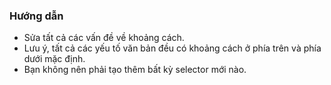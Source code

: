 ### Hướng dẫn  
- Sửa tất cả các vấn đề về khoảng cách.  
- Lưu ý, tất cả các yếu tố văn bản đều có khoảng cách ở phía trên và phía dưới mặc định.  
- Bạn không nên phải tạo thêm bất kỳ selector mới nào.  